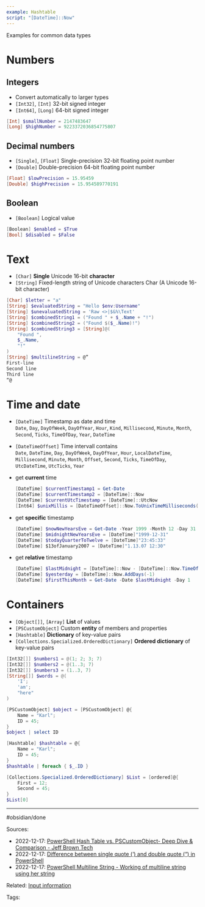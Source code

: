 ```yaml
---
example: Hashtable
script: "[DateTime]::Now"
---
```


Examples for common data types

# Numbers

## Integers

- Convert automatically to larger types
- `[Int32]`, `[Int]` 32-bit signed integer
- `[Int64]`, `[Long]` 64-bit signed integer

```powershell
[Int] $smallNumber = 2147483647
[Long] $highNumber = 9223372036854775807
```

## Decimal numbers 

- `[Single]`, `[Float]` Single-precision 32-bit floating point number    
- `[Double]` Double-precision 64-bit floating point number

```powershell
[Float] $lowPrecision = 15.95459
[Double] $highPrecision = 15.954589770191
```

## Boolean

- `[Boolean]` Logical value
```powershell
[Boolean] $enabled = $True 
[Bool] $disabled = $False
```

# Text

- `[Char]` **Single** Unicode 16-bit **character**    
- `[String]` Fixed-length string of Unicode characters
 Char (A Unicode 16-bit character)
 
```powershell
[Char] $letter = "a"
[String] $evaluatedString = "Hello $env:Username"
[String] $unevaluatedString = 'Raw <>|$&%\Text'
[String] $combinedString1 = ("Found " + $_.Name + "!")
[String] $combinedString2 = ("Found $($_.Name)!")
[String] $combinedString3 = [String]@(
    "Found ",
    $_.Name,
    "!"
)
[String] $multilineString = @”  
First-line  
Second line  
Third line  
“@
```

# Time and date

- `[DateTime]` Timestamp as date and time   
  `Date`, `Day`, `DayOfWeek`, `DayOfYear`, `Hour`, `Kind`, `Millisecond`, `Minute`, `Month`, `Second`, `Ticks`, `TimeOfDay`, `Year`, `DateTime`

- `[DateTimeOffset]` Time intervall contains    
  `Date`, `DateTime`, `Day`, `DayOfWeek`, `DayOfYear`, `Hour`, `LocalDateTime`, `Millisecond`, `Minute`, `Month`, `Offset`, `Second`, `Ticks`, `TimeOfDay`, `UtcDateTime`, `UtcTicks`, `Year`

- get **current** time    
    ```powershell
    [DateTime] $currentTimestamp1 = Get-Date
    [DateTime] $currentTimestamp2 = [DateTime]::Now
    [DateTime] $currentUtcTimestamp = [DateTime]::UtcNow
    [Int64] $unixMillis = [DateTimeOffset]::Now.ToUnixTimeMilliseconds()
    ```

- get **specific** timestamp    
    ```powershell
    [DateTime] $nowNewYearsEve = Get-Date -Year 1999 -Month 12 -Day 31
    [DateTime] $midnightNewYearsEve = [DateTime]"1999-12-31" 
    [DateTime] $todayQuarterToTwelve = [DateTime]"23:45:33" 
    [DateTime] $13ofJanuary2007 = [DateTime]"1.13.07 12:30"
    ```

- get **relative** timestamp    
    ```powershell
    [DateTime] $lastMidnight = [DateTime]::Now - [DateTime]::Now.TimeOfDay
    [DateTime] $yesterday = [DateTime]::Now.AddDays(-1)
    [DateTime] $firstThisMonth = Get-Date -Date $lastMidnight -Day 1
    ```

# Containers

- `[Object[]]`, `[Array]` **List** of values
- `[PSCustomObject]` Custom **entity** of members and properties
- `[Hashtable]` **Dictionary** of key-value pairs
- `[Collections.Specialized.OrderedDictionary]` **Ordered dictionary** of key-value pairs 
```powershell
[Int32[]] $numbers1 = @(1; 2; 3; 7)
[Int32[]] $numbers2 = @(1..3; 7) 
[Int32[]] $numbers3 = (1..3, 7)
[String[]] $words = @(
    'I'; 
    'am';
    "here"
)
```
```powershell
[PSCustomObject] $object = [PSCustomObject] @{
    Name = "Karl";
    ID = 45;
}
$object | select ID
```
```powershell
[Hashtable] $hashtable = @{
    Name = "Karl";
    ID = 45;
}
$hashtable | foreach { $_.ID }
```
```powershell
[Collections.Specialized.OrderedDictionary] $List = [ordered]@{
    First = 12; 
    Second = 45;
}
$List[0]
```


---
#obsidian/done

Sources:
- 2022-12-17: [PowerShell Hash Table vs. PSCustomObject- Deep Dive & Comparison - Jeff Brown Tech](https://jeffbrown.tech/powershell-hash-table-pscustomobject/)
- 2022-12-17: [Difference between single quote (‘) and double quote (“) in PowerShell](https://www.tutorialspoint.com/difference-between-single-quote-and-double-quote-in-powershell)
- 2022-12-17: [PowerShell Multiline String - Working of multiline string using her string](https://www.educba.com/powershell-multiline-string/)

Related:
[Input information](Input%20information.md)

Tags:
